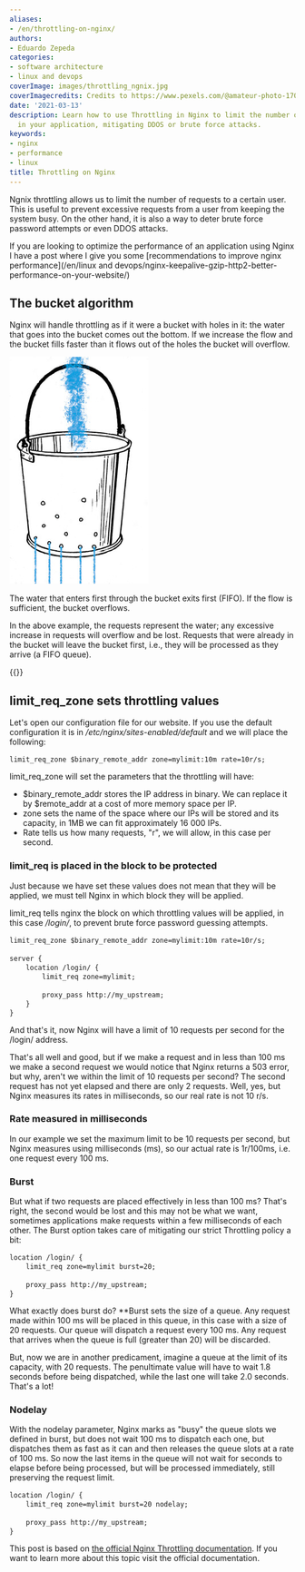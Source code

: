 ```yaml
---
aliases:
- /en/throttling-on-nginx/
authors:
- Eduardo Zepeda
categories:
- software architecture
- linux and devops
coverImage: images/throttling_ngnix.jpg
coverImagecredits: Credits to https://www.pexels.com/@amateur-photo-1700447
date: '2021-03-13'
description: Learn how to use Throttling in Nginx to limit the number of requests
  in your application, mitigating DDOS or brute force attacks.
keywords:
- nginx
- performance
- linux
title: Throttling on Nginx
---
```


Ngnix throttling allows us to limit the number of requests to a certain user. This is useful to prevent excessive requests from a user from keeping the system busy. On the other hand, it is also a way to deter brute force password attempts or even DDOS attacks.

If you are looking to optimize the performance of an application using Nginx I have a post where I give you some [recommendations to improve nginx performance](/en/linux and devops/nginx-keepalive-gzip-http2-better-performance-on-your-website/)

## The bucket algorithm

Nginx will handle throttling as if it were a bucket with holes in it: the water that goes into the bucket comes out the bottom. If we increase the flow and the bucket fills faster than it flows out of the holes the bucket will overflow.

![A bucket dripping illustration](images/cubeta_-1.jpg)

The water that enters first through the bucket exits first (FIFO). If the flow is sufficient, the bucket overflows.

In the above example, the requests represent the water; any excessive increase in requests will overflow and be lost. Requests that were already in the bucket will leave the bucket first, i.e., they will be processed as they arrive (a FIFO queue).

{{<ad>}}

## limit_req_zone sets throttling values

Let's open our configuration file for our website. If you use the default configuration it is in _/etc/nginx/sites-enabled/default_ and we will place the following:

```nginx
limit_req_zone $binary_remote_addr zone=mylimit:10m rate=10r/s;
```

limit_req_zone will set the parameters that the throttling will have:

* $binary_remote_addr stores the IP address in binary. We can replace it by $remote_addr at a cost of more memory space per IP.
* zone sets the name of the space where our IPs will be stored and its capacity, in 1MB we can fit approximately 16 000 IPs.
* Rate tells us how many requests, "r", we will allow, in this case per second.

### limit_req is placed in the block to be protected

Just because we have set these values does not mean that they will be applied, we must tell Nginx in which block they will be applied.

limit_req tells nginx the block on which throttling values will be applied, in this case _/login/_, to prevent brute force password guessing attempts.

```nginx
limit_req_zone $binary_remote_addr zone=mylimit:10m rate=10r/s;

server {
    location /login/ {
        limit_req zone=mylimit;

        proxy_pass http://my_upstream;
    }
}
```

And that's it, now Nginx will have a limit of 10 requests per second for the /login/ address.

That's all well and good, but if we make a request and in less than 100 ms we make a second request we would notice that Nginx returns a 503 error, but why, aren't we within the limit of 10 requests per second? The second request has not yet elapsed and there are only 2 requests. Well, yes, but Nginx measures its rates in milliseconds, so our real rate is not 10 r/s.

### Rate measured in milliseconds

In our example we set the maximum limit to be 10 requests per second, but Nginx measures using milliseconds (ms), so our actual rate is 1r/100ms, i.e. one request every 100 ms.

### Burst

But what if two requests are placed effectively in less than 100 ms? That's right, the second would be lost and this may not be what we want, sometimes applications make requests within a few milliseconds of each other. The Burst option takes care of mitigating our strict Throttling policy a bit:

```nginx
location /login/ {
    limit_req zone=mylimit burst=20;

    proxy_pass http://my_upstream;
}
```

What exactly does burst do? **Burst sets the size of a queue. Any request made within 100 ms will be placed in this queue, in this case with a size of 20 requests. Our queue will dispatch a request every 100 ms. Any request that arrives when the queue is full (greater than 20) will be discarded.

But, now we are in another predicament, imagine a queue at the limit of its capacity, with 20 requests. The penultimate value will have to wait 1.8 seconds before being dispatched, while the last one will take 2.0 seconds. That's a lot!

### Nodelay

With the nodelay parameter, Nginx marks as "busy" the queue slots we defined in burst, but does not wait 100 ms to dispatch each one, but dispatches them as fast as it can and then releases the queue slots at a rate of 100 ms. So now the last items in the queue will not wait for seconds to elapse before being processed, but will be processed immediately, still preserving the request limit.

```nginx
location /login/ {
    limit_req zone=mylimit burst=20 nodelay;

    proxy_pass http://my_upstream;
}
```

This post is based on [the official Nginx Throttling documentation](https://www.nginx.com/blog/rate-limiting-nginx/). If you want to learn more about this topic visit the official documentation.
